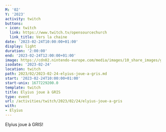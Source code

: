 ```yaml
---
M: '02'
Y: '2023'
activity: twitch
buttons:
- icon: twitch
  link: https://www.twitch.tv/opensourcechurch
  link_title: Vers la chaine
date: '2023-02-24T10:00:00+01:00'
display: light
duration: '2:00:00'
end: '2023-02-24T12:00:00+01:00'
image: https://cdn02.nintendo-europe.com/media/images/10_share_images/games_15/nintendo_switch_download_software_1/H2x1_NSwitchDS_Gris_image1600w.jpg
isodate: '2023-02-24'
location: twitch
path: 2023/02/2023-02-24-elyius-joue-a-gris.md
start: '2023-02-24T10:00:00+01:00'
start-unix: 1677229200.0
template: twitch
title: Elyius joue à GRIS
type: event
url: /activities/twitch/2023/02/24/elyius-joue-a-gris
with:
- Elyius
---
```

 Elyius joue à GRIS!